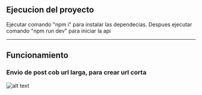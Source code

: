 ## Ejecucion del proyecto

Ejecutar comando "npm i" para instalar las dependecias. Despues ejecutar comando "npm run dev" para iniciar la api

***

## Funcionamiento

### Envio de post cob url larga, para crear url corta
![alt text](https://github.com/salvipablo/ShipNow/blob/main/image.jpg?raw=true)